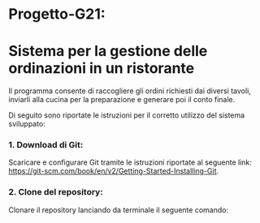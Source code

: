 # Progetto-G21:
# Sistema per la gestione delle ordinazioni in un ristorante


Il programma consente di raccogliere gli ordini richiesti dai diversi tavoli, inviarli alla cucina per la preparazione e 
generare poi il conto finale. 

Di seguito sono riportate le istruzioni per il corretto utilizzo del sistema sviluppato: 

### 1. Download di Git:
Scaricare e configurare Git tramite le istruzioni riportate al seguente link: 
https://git-scm.com/book/en/v2/Getting-Started-Installing-Git.

### 2. Clone del repository:
Clonare il repository lanciando da terminale il seguente comando: 

